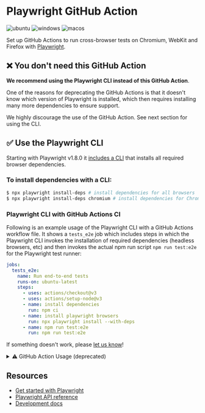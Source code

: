 # Playwright GitHub Action

 ![ubuntu](https://github.com/microsoft/playwright-github-action/workflows/ubuntu/badge.svg) ![windows](https://github.com/microsoft/playwright-github-action/workflows/windows/badge.svg) ![macos](https://github.com/microsoft/playwright-github-action/workflows/macos/badge.svg)

Set up GitHub Actions to run cross-browser tests on Chromium, WebKit and Firefox with [Playwright](https://github.com/microsoft/playwright).

## ❌ You don't need this GitHub Action

**We recommend using the Playwright CLI instead of this GitHub Action**.

One of the reasons for deprecating the GitHub Actions is that it doesn't know which version of Playwright is installed,
which then requires installing many more dependencies to ensure support.

We highly discourage the use of the GitHub Action. See next section for using the CLI.

## ✅ Use the Playwright CLI

Starting with Playwright v1.8.0 it [includes a CLI](https://playwright.dev/docs/next/cli#install-system-dependencies) that installs all required browser dependencies.

### To install dependencies with a CLI:

```sh
$ npx playwright install-deps # install dependencies for all browsers
$ npx playwright install-deps chromium # install dependencies for Chromium only
```

### Playwright CLI with GitHub Actions CI

Following is an example usage of the Playwright CLI with a GitHub Actions workflow file.
It shows a `tests_e2e` job which includes steps in which the Playwright CLI invokes the
installation of required dependencies (headless browsers, etc) and then invokes the
actual npm run script `npm run test:e2e` for the Playwright test runner:

```yaml
jobs:
  tests_e2e:
    name: Run end-to-end tests
    runs-on: ubuntu-latest
    steps:
      - uses: actions/checkout@v3
      - uses: actions/setup-node@v3
      - name: install dependencies
        run: npm ci
      - name: install playwright browsers
        run: npx playwright install --with-deps
      - name: npm run test:e2e
        run: npm run test:e2e
```

If something doesn't work, please [let us know](https://github.com/microsoft/playwright/issues/new)! 


<details>
 <summary>
  ⚠️ GitHub Action Usage (deprecated)
 </summary>

Add `uses: microsoft/playwright-github-action@v1` to the GitHub workflow definition before running your tests.

```yml
on:
  push:
    branches:
    - main

jobs:
  e2e-tests:
    runs-on: ubuntu-latest # or macos-latest, windows-latest

    steps:
      - uses: actions/checkout@v2

      - uses: actions/setup-node@v1

      - uses: microsoft/playwright-github-action@v1

      - name: Install dependencies and run tests
        run: npm install && npm test
```

### Upload artifacts

This GitHub Action can be combined with the [Upload Artifact action](https://github.com/actions/upload-artifact) to upload test artifacts (like screenshots or logs).

```yml
steps:
- uses: microsoft/playwright-github-action@v1

- name: Install dependencies and run tests
  run: npm install && npm test

- uses: actions/upload-artifact@v2
  if: ${{ always() }}
  with:
    name: test-artifacts
    path: path/to/artifacts
```

### Run in headful mode

This GitHub Action can also execute tests in headful mode. To do this, use `xvfb-run` on a Linux agent.

```sh
# Windows/macOS
$ npm test

# Linux
$ xvfb-run --auto-servernum -- npm test
```

</details>
 
 
## Resources

* [Get started with Playwright](https://github.com/microsoft/playwright)
* [Playwright API reference](https://playwright.dev/docs/api/class-playwright/)
* [Development docs](DEVELOPMENT.md)
